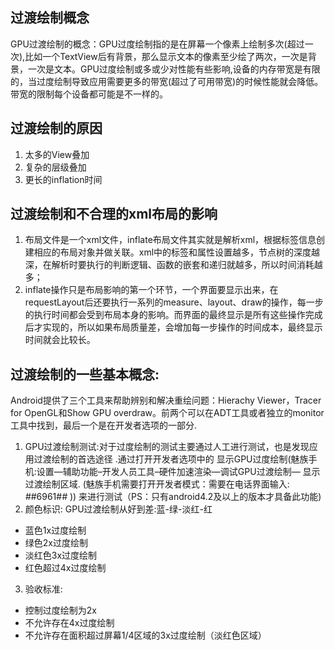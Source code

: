## **过渡绘制概念**

GPU过渡绘制的概念：GPU过度绘制指的是在屏幕一个像素上绘制多次\(超过一次\),比如一个TextView后有背景，那么显示文本的像素至少绘了两次，一次是背景，一次是文本。GPU过度绘制或多或少对性能有些影响,设备的内存带宽是有限的，当过度绘制导致应用需要更多的带宽\(超过了可用带宽\)的时候性能就会降低。带宽的限制每个设备都可能是不一样的。

## **过渡绘制的原因**

1. 太多的View叠加
2. 复杂的层级叠加
3. 更长的inflation时间

## **过渡绘制和不合理的xml布局的影响**

1. 布局文件是一个xml文件，inflate布局文件其实就是解析xml，根据标签信息创建相应的布局对象并做关联。xml中的标签和属性设置越多，节点树的深度越深，在解析时要执行的判断逻辑、函数的嵌套和递归就越多，所以时间消耗越多；
2. inflate操作只是布局影响的第一个环节，一个界面要显示出来，在requestLayout后还要执行一系列的measure、layout、draw的操作，每一步的执行时间都会受到布局本身的影响。而界面的最终显示是所有这些操作完成后才实现的，所以如果布局质量差，会增加每一步操作的时间成本，最终显示时间就会比较长。

## **过渡绘制的一些基本概念:**

Android提供了三个工具来帮助辨别和解决重绘问题：Hierachy Viewer，Tracer for OpenGL和Show GPU overdraw。前两个可以在ADT工具或者独立的monitor工具中找到，最后一个是在开发者选项的一部分.

1. GPU过渡绘制测试:对于过度绘制的测试主要通过人工进行测试，也是发现应用过渡绘制的首选途径 .通过打开开发者选项中的 显示GPU过度绘制\(魅族手机:设置—辅助功能–开发人员工具–硬件加速渲染—调试GPU过渡绘制— 显示过渡绘制区域. \(魅族手机需要打开开发者模式：需要在电话界面输入: _\#_\#6961\#_\#_ \)\) 来进行测试（PS：只有android4.2及以上的版本才具备此功能\)
2. 颜色标识: GPU过渡绘制从好到差:蓝-绿-淡红-红
  * 蓝色1x过度绘制
  * 绿色2x过度绘制
  * 淡红色3x过度绘制
  * 红色超过4x过度绘制

3. 验收标准:
  * 控制过度绘制为2x
  * 不允许存在4x过度绘制
  * 不允许存在面积超过屏幕1\/4区域的3x过度绘制（淡红色区域）


